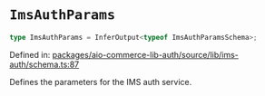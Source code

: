 # `ImsAuthParams`

```ts
type ImsAuthParams = InferOutput<typeof ImsAuthParamsSchema>;
```

Defined in: [packages/aio-commerce-lib-auth/source/lib/ims-auth/schema.ts:87](https://github.com/adobe/aio-commerce-sdk/blob/2e9631ab3482e2ba9d40c8de9e8d2373edc2e3ed/packages/aio-commerce-lib-auth/source/lib/ims-auth/schema.ts#L87)

Defines the parameters for the IMS auth service.
